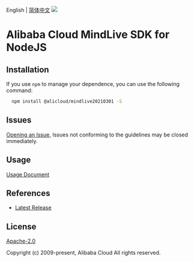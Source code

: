 English | [简体中文](README-CN.md)
![](https://aliyunsdk-pages.alicdn.com/icons/AlibabaCloud.svg)

# Alibaba Cloud MindLive SDK for NodeJS

## Installation
If you use `npm` to manage your dependence, you can use the following command:

```sh
  npm install @alicloud/mindlive20210301 -S
```

## Issues
[Opening an Issue](https://github.com/aliyun/alibabacloud-typescript-sdk/issues/new), Issues not conforming to the guidelines may be closed immediately.

## Usage
[Usage Document](https://github.com/aliyun/alibabacloud-typescript-sdk/blob/master/docs/Usage-EN.md#quick-examples)

## References
* [Latest Release](https://github.com/aliyun/alibabacloud-typescript-sdk/)

## License
[Apache-2.0](http://www.apache.org/licenses/LICENSE-2.0)

Copyright (c) 2009-present, Alibaba Cloud All rights reserved.
